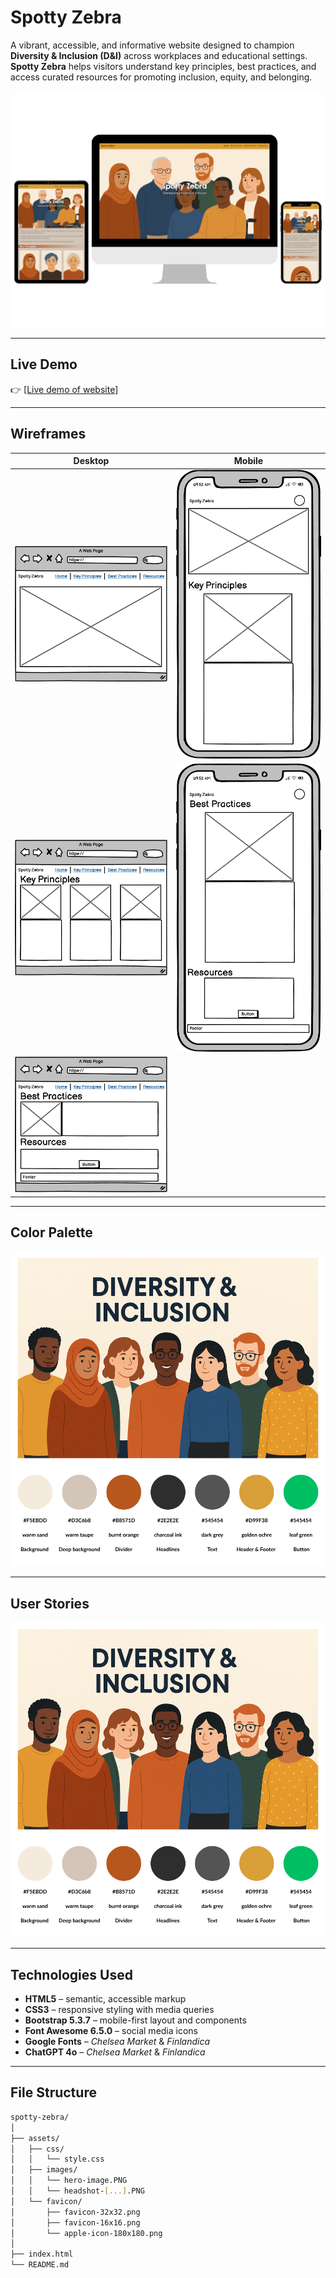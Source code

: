 # Spotty Zebra
A vibrant, accessible, and informative website designed to champion **Diversity & Inclusion (D&I)** across workplaces and educational settings. **Spotty Zebra** helps visitors understand key principles, best practices, and access curated resources for promoting inclusion, equity, and belonging.

![Responsive Devices](https://github.com/nadiaglitch/spotty-zebra/blob/main/assets/images/devices-mockup.png) 

---

## Live Demo

👉 [[Live demo of website]](https://nadiaglitch.github.io/spotty-zebra/)

---

## Wireframes

| Desktop | Mobile |
|-----------------------------|-------------------------|
| ![Wireframes Desktop](https://github.com/nadiaglitch/spotty-zebra/blob/main/assets/images/Page%201.png)| ![Wireframes Mobile](https://github.com/nadiaglitch/spotty-zebra/blob/main/assets/images/Page%204.png)|
| ![Wireframes Desktop](https://github.com/nadiaglitch/spotty-zebra/blob/main/assets/images/Page%202.png)| ![Wireframes Mobile](https://github.com/nadiaglitch/spotty-zebra/blob/main/assets/images/Page%205.png)|
| ![Wireframes Desktop](https://github.com/nadiaglitch/spotty-zebra/blob/main/assets/images/Page%203.png)|

---

## Color Palette

![Color Palette](https://github.com/nadiaglitch/spotty-zebra/blob/main/assets/images/color-palette.png)

---

## User Stories

![Color Palette](https://github.com/nadiaglitch/spotty-zebra/blob/main/assets/images/color-palette.png)

---

## Technologies Used

- **HTML5** – semantic, accessible markup
- **CSS3** – responsive styling with media queries
- **Bootstrap 5.3.7** – mobile-first layout and components
- **Font Awesome 6.5.0** – social media icons
- **Google Fonts** – *Chelsea Market* & *Finlandica*
- **ChatGPT 4o** – *Chelsea Market* & *Finlandica*
---

## File Structure

```bash
spotty-zebra/
│
├── assets/
│   ├── css/
│   │   └── style.css
│   ├── images/
│   │   └── hero-image.PNG
│   │   └── headshot-[...].PNG
│   └── favicon/
│       ├── favicon-32x32.png
│       ├── favicon-16x16.png
│       └── apple-icon-180x180.png
│
├── index.html
└── README.md
